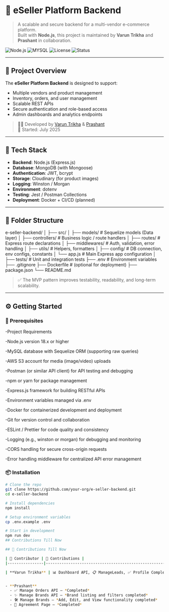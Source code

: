 # 🛒 eSeller Platform Backend

> A scalable and secure backend for a multi-vendor e-commerce platform.  
> Built with **Node.js**, this project is maintained by **Varun Trikha** and **Prashant** in collaboration.

![Node.js](https://img.shields.io/badge/Node.js-18.x-green.svg)
![MYSQL](https://img.shields.io/badge/Database-MySQL-blue.svg)
![License](https://img.shields.io/badge/License-MIT-blue.svg)
![Status](https://img.shields.io/badge/Status-Under_Development-yellow.svg)

---

## 🚀 Project Overview

The **eSeller Platform Backend** is designed to support:
- Multiple vendors and product management
- Inventory, orders, and user management
- Scalable REST APIs
- Secure authentication and role-based access
- Admin dashboards and analytics endpoints

> 🧑‍💻 Developed by [Varun Trikha](https://github.com/tj-web/tj-service) & [Prashant](https://github.com/prashant)  
> 📅 Started: July 2025

---

## 🧱 Tech Stack

- **Backend**: Node.js (Express.js)
- **Database**: MongoDB (with Mongoose)
- **Authentication**: JWT, bcrypt
- **Storage**: Cloudinary (for product images)
- **Logging**: Winston / Morgan
- **Environment**: dotenv
- **Testing**: Jest / Postman Collections
- **Deployment**: Docker + CI/CD (planned)

---

## 📁 Folder Structure



e-seller-backend/
│
├── src/
│   ├── models/         # Sequelize models (Data layer)
│   ├── controllers/    # Business logic / route handlers
│   ├── routes/         # Express route declarations
│   ├── middlewares/    # Auth, validation, error handling
│   ├── utils/          # Helpers, formatters
│   ├── config/         # DB connection, env configs, constants
│   └── app.js          # Main Express app configuration
│
├── tests/              # Unit and integration tests
├── .env                # Environment variables
├── .gitignore
├── Dockerfile          # (optional for deployment)
├── package.json
└── README.md





> ✅ The MVP pattern improves testability, readability, and long-term scalability.

---

## ⚙️ Getting Started

### 🔧 Prerequisites

-Project Requirements

-Node.js version 18.x or higher

-MySQL database with Sequelize ORM (supporting raw queries)

-AWS S3 account for media (image/video) uploads

-Postman (or similar API client) for API testing and debugging

-npm or yarn for package management

-Express.js framework for building RESTful APIs

-Environment variables managed via .env

-Docker  for containerized development and deployment

-Git for version control and collaboration

-ESLint / Prettier for code quality and consistency

-Logging (e.g., winston or morgan) for debugging and monitoring

-CORS handling for secure cross-origin requests

-Error handling middleware for centralized API error management

### 📦 Installation

```bash
# Clone the repo
git clone https://github.com/your-org/e-seller-backend.git
cd e-seller-backend

# Install dependencies
npm install

# Setup environment variables
cp .env.example .env

# Start in development
npm run dev
## Contributions Till Now

## 📌 Contributions Till Now

| 👤 Contributor | 🚀 Contributions |
|----------------|---------------------------------------------------------------|

| **Varun Trikha** | 📊 Dashboard API, 📋 ManageLeads, ✅ Profile Completion, 🔢 LeadsCount |♂️ ManageProduct | 🆘help=support 


- **Prashant**
  - ✅ Manage Orders API – *Completed*
  - ✨ Manage Brands API – *Brand listing and filters completed*
  - 🛠️ Manage Brands – *Add, Edit, and View functionality completed*
  - 📄 Agreement Page – *Completed*








